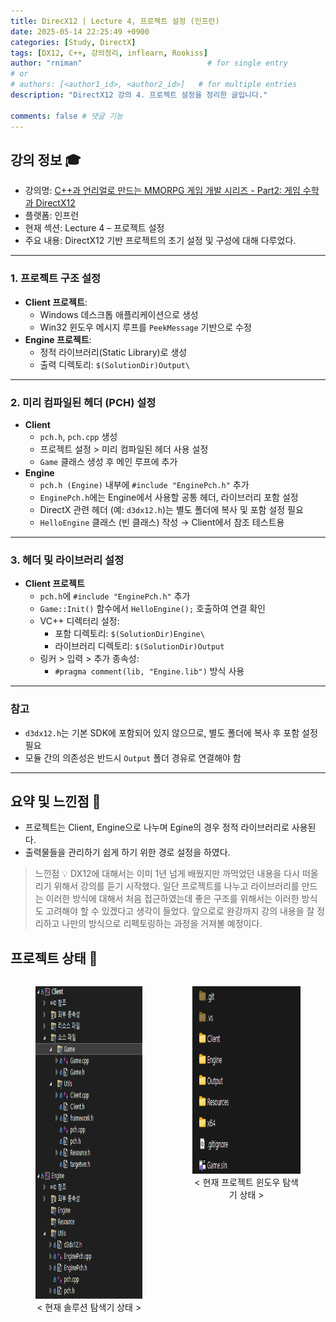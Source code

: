 ```yaml
---
title: DirecX12 | Lecture 4, 프로젝트 설정 (인프런)
date: 2025-05-14 22:25:49 +0900
categories: [Study, DirectX]
tags: [DX12, C++, 강의정리, inflearn, Rookiss]
author: "rniman"                            # for single entry
# or
# authors: [<author1_id>, <author2_id>]   # for multiple entries
description: "DirectX12 강의 4. 프로젝트 설정을 정리한 글입니다."

comments: false # 댓글 기능
---
```


## 강의 정보 🎓
- 강의명: [C++과 언리얼로 만드는 MMORPG 게임 개발 시리즈 - Part2: 게임 수학과 DirectX12](https://www.inflearn.com/course/%EC%96%B8%EB%A6%AC%EC%96%BC-3d-mmorpg-2)
- 플랫폼: 인프런
- 현재 섹션: Lecture 4 – 프로젝트 설정
- 주요 내용: DirectX12 기반 프로젝트의 초기 설정 및 구성에 대해 다루었다.

---

### 1. 프로젝트 구조 설정

- **Client 프로젝트**:
    - Windows 데스크톱 애플리케이션으로 생성
    - Win32 윈도우 메시지 루프를 `PeekMessage` 기반으로 수정
- **Engine 프로젝트**:
    - 정적 라이브러리(Static Library)로 생성
    - 출력 디렉토리: `$(SolutionDir)Output\`

---

### 2. 미리 컴파일된 헤더 (PCH) 설정

- **Client**
    - `pch.h`, `pch.cpp` 생성
    - 프로젝트 설정 > 미리 컴파일된 헤더 사용 설정
    - `Game` 클래스 생성 후 메인 루프에 추가
- **Engine**
    - `pch.h (Engine)` 내부에 `#include "EnginePch.h"` 추가
    - `EnginePch.h`에는 Engine에서 사용할 공통 헤더, 라이브러리 포함 설정
    - DirectX 관련 헤더 (예: `d3dx12.h`)는 별도 폴더에 복사 및 포함 설정 필요
    - `HelloEngine` 클래스 (빈 클래스) 작성 → Client에서 참조 테스트용

---

### 3. 헤더 및 라이브러리 설정

- **Client 프로젝트**
    - `pch.h`에 `#include "EnginePch.h"` 추가
    - `Game::Init()` 함수에서 `HelloEngine();` 호출하여 연결 확인
    - VC++ 디렉터리 설정:
        - 포함 디렉토리: `$(SolutionDir)Engine\`
        - 라이브러리 디렉토리: `$(SolutionDir)Output`
    - 링커 > 입력 > 추가 종속성:
        - `#pragma comment(lib, "Engine.lib")` 방식 사용

---

### 참고

- `d3dx12.h`는 기본 SDK에 포함되어 있지 않으므로, 별도 폴더에 복사 후 포함 설정 필요
- 모듈 간의 의존성은 반드시 `Output` 폴더 경유로 연결해야 함

---

## 요약 및 느낀점 📝

- 프로젝트는 Client, Engine으로 나누며 Egine의 경우 정적 라이브러리로 사용된다.
- 출력물들을 관리하기 쉽게 하기 위한 경로 설정을 하였다.
> 느낀점 💡
> DX12에 대해서는 이미 1년 넘게 배웠지만 까먹었던 내용을 다시 떠올리기 위해서 강의를 듣기 시작했다.
> 일단 프로젝트를 나누고 라이브러리를 만드는 이러한 방식에 대해서 처음 접근하였는데 좋은 구조를 위해서는
> 이러한 방식도 고려해야 할 수 있겠다고 생각이 들었다. 앞으로로 완강까지 강의 내용을 잘 정리하고 나만의 방식으로
> 리펙토링하는 과정을 거져볼 예정이다.
>

## 프로젝트 상태 💾

<div style="display: flex; align-items: flex-start; justify-content: flex-start;">
  <figure style="text-align: center;">
    <img src="assets/img/DX12/01_INFLEARN/01ProjectExplorer.png" alt="왼쪽 이미지" style="height: 500px; margin-right: 20px;">
    <figcaption> < 현재 솔루션 탐색기 상태 ></figcaption>
  </figure>
  <figure style="text-align: center;">
    <img src="assets/img/DX12/01_INFLEARN/01WindowExplorer.png" alt="오른쪽 이미지" style="height: 300px;"> 
    <figcaption> < 현재 프로젝트 윈도우 탐색기 상태 ></figcaption>
  </figure>
</div>
